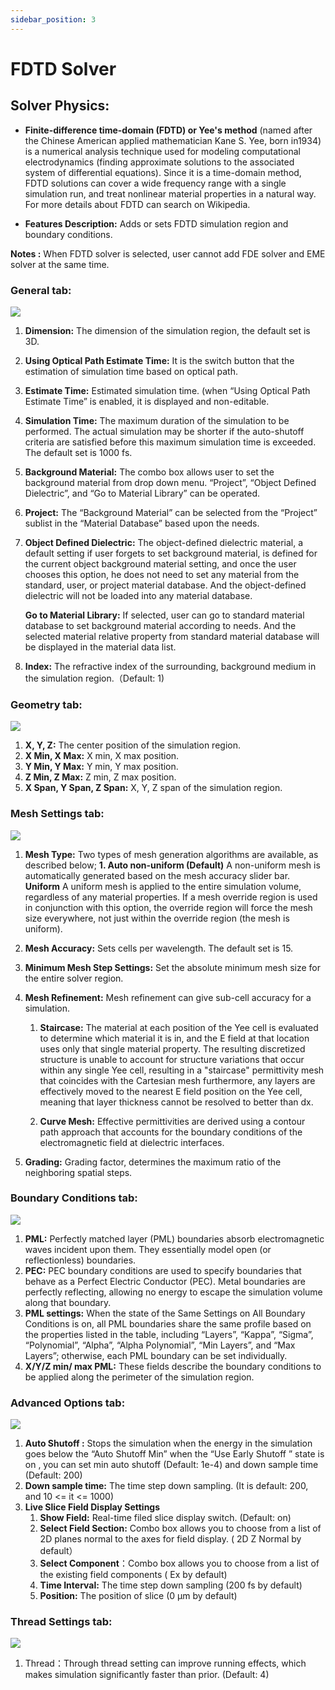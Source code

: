 ```yaml
---
sidebar_position: 3
---
```


# FDTD Solver

## Solver Physics: 
+ __Finite-difference time-domain (FDTD) or Yee's method__ (named after the Chinese American applied mathematician Kane S. Yee, born in1934) is a numerical analysis technique used for modeling computational electrodynamics (finding approximate solutions to the associated system of differential equations). Since it is a time-domain method, FDTD solutions can cover a wide frequency range with a single simulation run, and treat nonlinear material properties in a natural way.
For more details about FDTD can search on Wikipedia.

+ __Features Description:__ Adds or sets FDTD simulation region and boundary conditions.


__Notes :__ When FDTD solver is selected, user cannot add FDE solver and EME solver at the same time. 

###  __General tab:__


![](../../../static/img/tutorial/simulation/fdtd/generalTab.png)

1.	__Dimension:__ The dimension of the simulation region, the default set is 3D.
2.	__Using Optical Path Estimate Time:__ It is the switch button that the estimation of simulation time based on optical path.
3.	__Estimate Time:__ Estimated simulation time. (when “Using Optical Path Estimate Time” is enabled, it is displayed and non-editable.
4.	__Simulation Time:__ The maximum duration of the simulation to be performed. The actual simulation may be shorter if the auto-shutoff criteria are satisfied before this maximum simulation time is exceeded. The default set is 1000 fs.
5.	__Background Material:__ The combo box allows user to set the background material from drop down menu. “Project”, “Object Defined Dielectric”, and “Go to Material Library” can be operated.
6.	__Project:__ The “Background Material” can be selected from the “Project” sublist in the “Material Database” based upon the needs.
7.	__Object Defined Dielectric:__ The object-defined dielectric material, a default setting if user forgets to set background material, is defined for the current object background material setting, and once the user chooses this option, he does not need to set any material from the standard, user, or project material database. And the object-defined dielectric will not be loaded into any material database.  
 
    __Go to Material Library:__ If selected, user can go to standard material database to set background material according to needs. And the selected material relative property from standard material database will be displayed in the material data list.

8.	__Index:__ The refractive index of the surrounding, background medium in the simulation region.（Default: 1)


### Geometry tab:

![](../../../static/img/tutorial/simulation/fdtd/geometryTab.png)

1. __X, Y, Z:__ The center position of the simulation region.
2.	__X Min, X Max:__ X min, X max position.
3.	__Y Min, Y Max:__ Y min, Y max position.
4.	__Z Min, Z Max:__ Z min, Z max position.
5.	__X Span, Y Span, Z Span:__ X, Y, Z span of the simulation region.


###  Mesh Settings tab:


![](../../../static/img/tutorial/simulation/fdtd/meshSetting.png)

1.	__Mesh Type:__
Two types of mesh generation algorithms are available, as described below;
__1. Auto non-uniform (Default)__
        A non-uniform mesh is automatically generated based on the mesh accuracy slider bar.
__Uniform__
    A uniform mesh is applied to the entire simulation volume, regardless of any material properties. If a mesh override region is used in conjunction with this option, the override region will force the mesh size everywhere, not just within the override region (the mesh is uniform).
2.	__Mesh Accuracy:__ Sets cells per wavelength. The default set is 15.
3.	__Minimum Mesh Step Settings:__ Set the absolute minimum mesh size for the entire solver region. 
4. __Mesh Refinement:__ Mesh refinement can give sub-cell accuracy for a simulation.
   
    1. __Staircase:__ The material at each position of the Yee cell is evaluated to determine which material it is in, and the E field at that location uses only that single material property. The resulting discretized structure is unable to account for structure variations that occur within any single Yee cell, resulting in a "staircase" permittivity mesh that coincides with the Cartesian mesh furthermore, any layers are effectively moved to the nearest E field position on the Yee cell, meaning that layer thickness cannot be resolved to better than dx.

    2. __Curve Mesh:__ Effective permittivities are derived using a contour path approach that accounts for the boundary conditions of the electromagnetic field at dielectric interfaces.
5.	__Grading:__ Grading factor, determines the maximum ratio of the neighboring spatial steps.


### Boundary Conditions tab: 
  
![](../../../static/img/tutorial/simulation/fdtd/boundaryConditionTab.png)

1.	__PML:__ Perfectly matched layer (PML) boundaries absorb electromagnetic waves incident upon them. They essentially model open (or reflectionless) boundaries.
2.	__PEC:__ PEC boundary conditions are used to specify boundaries that behave as a Perfect Electric Conductor (PEC). Metal boundaries are perfectly reflecting, allowing no energy to escape the simulation volume along that boundary.
3.	__PML settings:__ When the state of the Same Settings on All Boundary Conditions is on, all PML boundaries share the same profile based on the properties listed in the table, including “Layers”, “Kappa”, “Sigma”, “Polynomial”, “Alpha”, “Alpha Polynomial”, “Min Layers”, and “Max Layers”; otherwise, each PML boundary can be set individually.
4.	__X/Y/Z min/ max PML:__ These fields describe the boundary conditions to be applied along the perimeter of the simulation region.

### Advanced Options tab: 
  
![](../../../static/img/tutorial/simulation/fdtd/advancedOptionsTab.png)

1.	__Auto Shutoff :__ Stops the simulation when the energy in the simulation goes below the “Auto Shutoff Min” when the “Use Early Shutoff ” state is on , you can set min auto shutoff (Default: 1e-4) and down sample time (Default: 200)
2.	__Down sample time:__ The time step down sampling. (It is default: 200, and 10 <= it <= 1000)
3.	__Live Slice Field Display Settings__
    1. __Show Field:__ Real-time filed slice display switch. (Default: on)
    2. __Select Field Section:__ Combo box allows you to choose from a list of 2D planes normal to the axes for field display. ( 2D Z Normal by default）
    3. __Select Component__：Combo box allows you to choose from a list of the existing field components ( Ex by default)
    4. __Time Interval:__ The time step down sampling (200 fs by default)
    5. __Position:__ The position of slice (0 μm by default)



###  Thread Settings tab:

![](../../../static/img/tutorial/simulation/fdtd/threadSettingsTab.png)

1. Thread：Through thread setting can improve running effects, which makes simulation significantly faster than prior. (Default: 4)